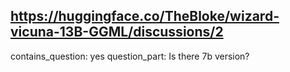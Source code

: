 ## https://huggingface.co/TheBloke/wizard-vicuna-13B-GGML/discussions/2

contains_question: yes
question_part: Is there 7b version?